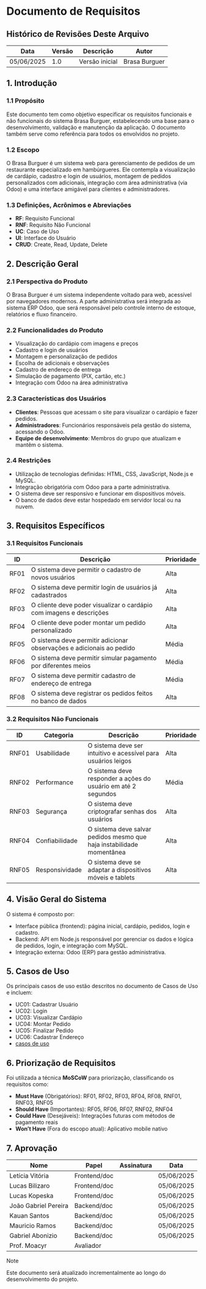 # Documento de Requisitos

## Histórico de Revisões Deste Arquivo

| Data       | Versão | Descrição                | Autor             |
| ---------- | ------ | ------------------------ | ----------------- |
| 05/06/2025 | 1.0    | Versão inicial           | Brasa Burguer     |

## 1. Introdução

### 1.1 Propósito

Este documento tem como objetivo especificar os requisitos funcionais e não funcionais do sistema Brasa Burguer, estabelecendo uma base para o desenvolvimento, validação e manutenção da aplicação. O documento também serve como referência para todos os envolvidos no projeto.

### 1.2 Escopo

O Brasa Burguer é um sistema web para gerenciamento de pedidos de um restaurante especializado em hambúrgueres. Ele contempla a visualização de cardápio, cadastro e login de usuários, montagem de pedidos personalizados com adicionais, integração com área administrativa (via Odoo) e uma interface amigável para clientes e administradores.

### 1.3 Definições, Acrônimos e Abreviações

- **RF**: Requisito Funcional  
- **RNF**: Requisito Não Funcional  
- **UC**: Caso de Uso  
- **UI**: Interface do Usuário  
- **CRUD**: Create, Read, Update, Delete

## 2. Descrição Geral

### 2.1 Perspectiva do Produto

O Brasa Burguer é um sistema independente voltado para web, acessível por navegadores modernos. A parte administrativa será integrada ao sistema ERP Odoo, que será responsável pelo controle interno de estoque, relatórios e fluxo financeiro.

### 2.2 Funcionalidades do Produto

- Visualização do cardápio com imagens e preços
- Cadastro e login de usuários
- Montagem e personalização de pedidos
- Escolha de adicionais e observações
- Cadastro de endereço de entrega
- Simulação de pagamento (PIX, cartão, etc.)
- Integração com Odoo na área administrativa

### 2.3 Características dos Usuários

- **Clientes**: Pessoas que acessam o site para visualizar o cardápio e fazer pedidos.
- **Administradores**: Funcionários responsáveis pela gestão do sistema, acessando o Odoo.
- **Equipe de desenvolvimento**: Membros do grupo que atualizam e mantêm o sistema.

### 2.4 Restrições

- Utilização de tecnologias definidas: HTML, CSS, JavaScript, Node.js e MySQL.
- Integração obrigatória com Odoo para a parte administrativa.
- O sistema deve ser responsivo e funcionar em dispositivos móveis.
- O banco de dados deve estar hospedado em servidor local ou na nuvem.

## 3. Requisitos Específicos

### 3.1 Requisitos Funcionais

| ID   | Descrição                                                                 | Prioridade |
| ---- | ------------------------------------------------------------------------- | ---------- |
| RF01 | O sistema deve permitir o cadastro de novos usuários                     | Alta       |
| RF02 | O sistema deve permitir login de usuários já cadastrados                 | Alta       |
| RF03 | O cliente deve poder visualizar o cardápio com imagens e descrições      | Alta       |
| RF04 | O cliente deve poder montar um pedido personalizado                      | Alta       |
| RF05 | O sistema deve permitir adicionar observações e adicionais ao pedido     | Média      |
| RF06 | O sistema deve permitir simular pagamento por diferentes meios           | Média      |
| RF07 | O sistema deve permitir cadastro de endereço de entrega                  | Média      |
| RF08 | O sistema deve registrar os pedidos feitos no banco de dados             | Alta       |

### 3.2 Requisitos Não Funcionais

| ID    | Categoria   | Descrição                                                                 | Prioridade |
| ----- | ----------- | ------------------------------------------------------------------------- | ---------- |
| RNF01 | Usabilidade | O sistema deve ser intuitivo e acessível para usuários leigos             | Alta       |
| RNF02 | Performance | O sistema deve responder a ações do usuário em até 2 segundos             | Média      |
| RNF03 | Segurança   | O sistema deve criptografar senhas dos usuários                           | Alta       |
| RNF04 | Confiabilidade | O sistema deve salvar pedidos mesmo que haja instabilidade momentânea | Alta       |
| RNF05 | Responsividade | O sistema deve se adaptar a dispositivos móveis e tablets            | Alta       |

## 4. Visão Geral do Sistema

O sistema é composto por:

- Interface pública (frontend): página inicial, cardápio, pedidos, login e cadastro.
- Backend: API em Node.js responsável por gerenciar os dados e lógica de pedidos, login, e integração com MySQL.
- Integração externa: Odoo (ERP) para gestão administrativa.

## 5. Casos de Uso

Os principais casos de uso estão descritos no documento de Casos de Uso e incluem:

- UC01: Cadastrar Usuário
- UC02: Login
- UC03: Visualizar Cardápio
- UC04: Montar Pedido
- UC05: Finalizar Pedido
- UC06: Cadastrar Endereço
- [casos de uso](../arquitetura/diagramas)

## 6. Priorização de Requisitos

Foi utilizada a técnica **MoSCoW** para priorização, classificando os requisitos como:

- **Must Have** (Obrigatórios): RF01, RF02, RF03, RF04, RF08, RNF01, RNF03, RNF05
- **Should Have** (Importantes): RF05, RF06, RF07, RNF02, RNF04
- **Could Have** (Desejáveis): Integrações futuras com métodos de pagamento reais
- **Won’t Have** (Fora do escopo atual): Aplicativo mobile nativo

## 7. Aprovação

| Nome                 | Papel         | Assinatura | Data       |
| -------------------- | ------------- | ---------- | ---------- |
| Letícia Vitória      | Frontend/doc  |            | 05/06/2025 |
| Lucas Bilizaro       | Frontend/doc  |            | 05/06/2025 |
| Lucas Kopeska        | Frontend/doc  |            | 05/06/2025 |
| João Gabriel Pereira | Backend/doc   |            | 05/06/2025 |
| Kauan Santos         | Backend/doc   |            | 05/06/2025 |
| Mauricio Ramos       | Backend/doc   |            | 05/06/2025 |
| Gabriel Abonizio     | Backend/doc   |            | 05/06/2025 |
| Prof. Moacyr         | Avaliador     |            |            |

>[!NOTE]  
>Este documento será atualizado incrementalmente ao longo do desenvolvimento do projeto.
